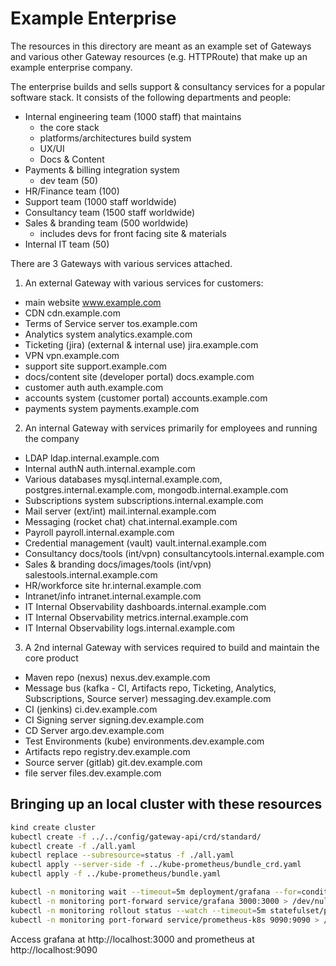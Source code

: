 # Example Enterprise

The resources in this directory are meant as an example set of Gateways and various
other Gateway resources (e.g. HTTPRoute) that make up an example enterprise
company.

The enterprise builds and sells support & consultancy services for a popular
software stack. It consists of the following departments and people:

- Internal engineering team (1000 staff) that maintains
  - the core stack
  - platforms/architectures build system
  - UX/UI
  - Docs & Content
- Payments & billing integration system
  - dev team (50)
- HR/Finance team (100)
- Support team (1000 staff worldwide)
- Consultancy team (1500 staff worldwide)
- Sales & branding team (500 worldwide)
  - includes devs for front facing site & materials
- Internal IT team (50)

There are 3 Gateways with various services attached.

1. An external Gateway with various services for customers:

- main website www.example.com
- CDN cdn.example.com
- Terms of Service server tos.example.com
- Analytics system analytics.example.com
- Ticketing (jira) (external & internal use) jira.example.com
- VPN vpn.example.com
- support site support.example.com
- docs/content site (developer portal) docs.example.com
- customer auth auth.example.com
- accounts system (customer portal) accounts.example.com
- payments system payments.example.com

2. An internal Gateway with services primarily for employees and running the company

- LDAP ldap.internal.example.com
- Internal authN auth.internal.example.com
- Various databases mysql.internal.example.com, postgres.internal.example.com, mongodb.internal.example.com
- Subscriptions system subscriptions.internal.example.com
- Mail server (ext/int) mail.internal.example.com
- Messaging (rocket chat) chat.internal.example.com
- Payroll payroll.internal.example.com
- Credential management (vault) vault.internal.example.com
- Consultancy docs/tools (int/vpn) consultancytools.internal.example.com
- Sales & branding docs/images/tools (int/vpn) salestools.internal.example.com
- HR/workforce site hr.internal.example.com
- Intranet/info intranet.internal.example.com
- IT Internal Observability dashboards.internal.example.com
- IT Internal Observability metrics.internal.example.com
- IT Internal Observability logs.internal.example.com

3. A 2nd internal Gateway with services required to build and maintain the core product

- Maven repo (nexus) nexus.dev.example.com
- Message bus (kafka - CI, Artifacts repo, Ticketing, Analytics, Subscriptions, Source server) messaging.dev.example.com
- CI (jenkins) ci.dev.example.com
- CI Signing server signing.dev.example.com
- CD Server argo.dev.example.com
- Test Environments (kube) environments.dev.example.com
- Artifacts repo registry.dev.example.com
- Source server (gitlab) git.dev.example.com
- file server files.dev.example.com

## Bringing up an local cluster with these resources

```bash
kind create cluster
kubectl create -f ../../config/gateway-api/crd/standard/
kubectl create -f ./all.yaml
kubectl replace --subresource=status -f ./all.yaml
kubectl apply --server-side -f ../kube-prometheus/bundle_crd.yaml
kubectl apply -f ../kube-prometheus/bundle.yaml

kubectl -n monitoring wait --timeout=5m deployment/grafana --for=condition=Available
kubectl -n monitoring port-forward service/grafana 3000:3000 > /dev/null &
kubectl -n monitoring rollout status --watch --timeout=5m statefulset/prometheus-k8s
kubectl -n monitoring port-forward service/prometheus-k8s 9090:9090 > /dev/null &
```

Access grafana at http://localhost:3000 and prometheus at http://localhost:9090
